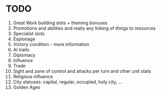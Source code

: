 # TODO

1. Great Work building slots + theming bonuses
1. Promotions and abilities and really any linking of things to resources
1. Specialist slots
1. Espionage
1. Victory condition - more information
1. AI traits
1. Diplomacy
1. Influence
1. Trade
1. Sight and zone of control and attacks per turn and other unit stats
1. Religious influence
1. City statuses: capital, regular, occupied, holy city, ...
1. Golden Ages